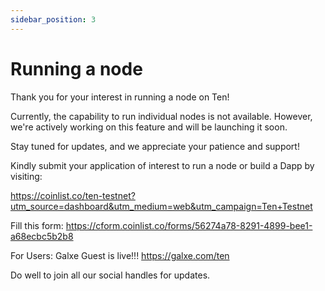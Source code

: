 ```yaml
---
sidebar_position: 3
---
```

# Running a node

Thank you for your interest in running a node on Ten!

Currently, the capability to run individual nodes is not available. However, we're actively working on this feature and will be launching it soon.

Stay tuned for updates, and we appreciate your patience and support!

Kindly submit your application of interest to run a node or build a Dapp by visiting:

https://coinlist.co/ten-testnet?utm_source=dashboard&utm_medium=web&utm_campaign=Ten+Testnet 

Fill this form:
https://cform.coinlist.co/forms/56274a78-8291-4899-bee1-a68ecbc5b2b8


For Users:
Galxe Guest is live!!!
https://galxe.com/ten


Do well to join all our social handles for updates.
